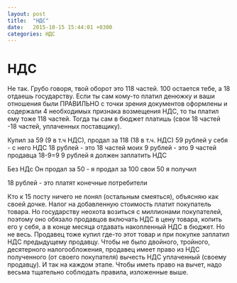 ```yaml
---
layout: post
title:  "НДС"
date:   2015-10-15 15:44:01 +0300
categories: НДС
---
```


# НДС
Не так. Грубо говоря, твой оборот это 118 частей. 100 остается тебе, а 18 отдаешь государству. 
Если ты сам кому-то платил денюжку и ваши отношения были ПРАВИЛЬНО с точки зрения документов оформлены и содержали 
4 необходимых признака возмещения НДС, то ты платил ему тоже 118 частей. 
Тогда ты сам в бюджет платишь (свои 18 частей -18 частей, уплаченных поставщику).

Купил за 59 (9 в т.ч НДС), продал за 118 (18 в т.ч. НДС)
59 рублей у себя - с него НДС 
18 рублей - это 18 частей моих
9 рублей - это 9 частей продавца
18-9=9 9 рублей я должен заплатить НДС

Без НДс Он продал за 50 - я продал за 100
свои 50 я получил

18 рублей - это платят конечные потребители


Кто к 15 посту ничего не понял (остальным смеяться), объясняю как своей дочке.
Налог на добавленную стоимость платит покупатель товара. Но государству неохота возиться с миллионами покупателей, поэтому оно обязало продавцов включать НДС в цену товара, копить его у себя, а в конце месяца отдавать накопленный НДС в бюджет.
Но не весь.
Продавец тоже купил где-то этот товар и при покупке заплатил НДС предыдущему продавцу. Чтобы не было двойного, тройного, десятерного налогообложения, продавец имеет право из НДС полученного (от своего покупателя) вычесть НДС уплаченный (своему продавцу). И так на каждом этапе. Чтобы иметь право на вычет, надо весьма тщательно соблюдать правила, изложенные выше.
